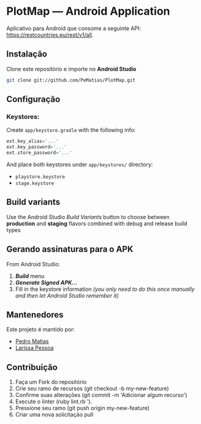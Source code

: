 # PlotMap &mdash; Android Application
Aplicativo para Android que consome a seguinte API: https://restcountries.eu/rest/v1/all​ . 


## Instalação
Clone este repositório e importe no **Android Studio**
```bash
git clone git://github.com/PeMatias/PlotMap.git
```

## Configuração
### Keystores:
Create `app/keystore.gradle` with the following info:
```gradle
ext.key_alias='...'
ext.key_password='...'
ext.store_password='...'
```
And place both keystores under `app/keystores/` directory:
- `playstore.keystore`
- `stage.keystore`


## Build variants
Use the Android Studio *Build Variants* button to choose between **production** and **staging** flavors combined with debug and release build types


## Gerando assinaturas para o APK
From Android Studio:
1. ***Build*** menu
2. ***Generate Signed APK...***
3. Fill in the keystore information *(you only need to do this once manually and then let Android Studio remember it)*

## Mantenedores
Este projeto é mantido por:
* [Pedro Matias](http://github.com/PeMatias)
* [Larissa Pessoa](http://github.com/larissapessoa)



## Contribuição

1. Faça um Fork do repositório
2. Crie seu ramo de recursos (git checkout -b my-new-feature)
3. Confirme suas alterações (git commit -m 'Adicionar algum recurso')
4. Execute o linter (ruby lint.rb ').
5. Pressione seu ramo (git push origin my-new-feature)
6. Criar uma nova solicitação pull
